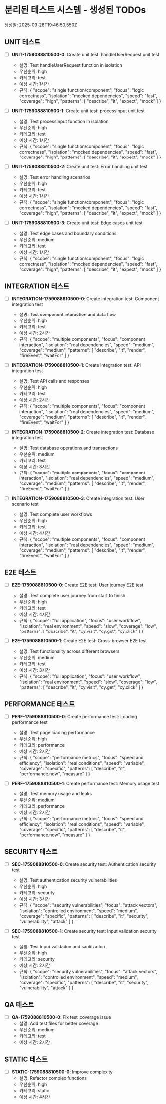 # 분리된 테스트 시스템 - 생성된 TODOs

생성일: 2025-09-28T19:46:50.550Z

## UNIT 테스트

- [ ] **UNIT-1759088810500-0**: Create unit test: handleUserRequest unit test
  - 설명: Test handleUserRequest function in isolation
  - 우선순위: high
  - 카테고리: test
  - 예상 시간: 1시간
  - 규칙: {
  "scope": "single function/component",
  "focus": "logic correctness",
  "isolation": "mocked dependencies",
  "speed": "fast",
  "coverage": "high",
  "patterns": [
    "describe",
    "it",
    "expect",
    "mock"
  ]
}

- [ ] **UNIT-1759088810500-1**: Create unit test: processInput unit test
  - 설명: Test processInput function in isolation
  - 우선순위: high
  - 카테고리: test
  - 예상 시간: 1시간
  - 규칙: {
  "scope": "single function/component",
  "focus": "logic correctness",
  "isolation": "mocked dependencies",
  "speed": "fast",
  "coverage": "high",
  "patterns": [
    "describe",
    "it",
    "expect",
    "mock"
  ]
}

- [ ] **UNIT-1759088810500-2**: Create unit test: Error handling unit test
  - 설명: Test error handling scenarios
  - 우선순위: high
  - 카테고리: test
  - 예상 시간: 1시간
  - 규칙: {
  "scope": "single function/component",
  "focus": "logic correctness",
  "isolation": "mocked dependencies",
  "speed": "fast",
  "coverage": "high",
  "patterns": [
    "describe",
    "it",
    "expect",
    "mock"
  ]
}

- [ ] **UNIT-1759088810500-3**: Create unit test: Edge cases unit test
  - 설명: Test edge cases and boundary conditions
  - 우선순위: medium
  - 카테고리: test
  - 예상 시간: 1시간
  - 규칙: {
  "scope": "single function/component",
  "focus": "logic correctness",
  "isolation": "mocked dependencies",
  "speed": "fast",
  "coverage": "high",
  "patterns": [
    "describe",
    "it",
    "expect",
    "mock"
  ]
}

## INTEGRATION 테스트

- [ ] **INTEGRATION-1759088810500-0**: Create integration test: Component integration test
  - 설명: Test component interaction and data flow
  - 우선순위: high
  - 카테고리: test
  - 예상 시간: 2시간
  - 규칙: {
  "scope": "multiple components",
  "focus": "component interaction",
  "isolation": "real dependencies",
  "speed": "medium",
  "coverage": "medium",
  "patterns": [
    "describe",
    "it",
    "render",
    "fireEvent",
    "waitFor"
  ]
}

- [ ] **INTEGRATION-1759088810500-1**: Create integration test: API integration test
  - 설명: Test API calls and responses
  - 우선순위: high
  - 카테고리: test
  - 예상 시간: 2시간
  - 규칙: {
  "scope": "multiple components",
  "focus": "component interaction",
  "isolation": "real dependencies",
  "speed": "medium",
  "coverage": "medium",
  "patterns": [
    "describe",
    "it",
    "render",
    "fireEvent",
    "waitFor"
  ]
}

- [ ] **INTEGRATION-1759088810500-2**: Create integration test: Database integration test
  - 설명: Test database operations and transactions
  - 우선순위: medium
  - 카테고리: test
  - 예상 시간: 3시간
  - 규칙: {
  "scope": "multiple components",
  "focus": "component interaction",
  "isolation": "real dependencies",
  "speed": "medium",
  "coverage": "medium",
  "patterns": [
    "describe",
    "it",
    "render",
    "fireEvent",
    "waitFor"
  ]
}

- [ ] **INTEGRATION-1759088810500-3**: Create integration test: User scenario test
  - 설명: Test complete user workflows
  - 우선순위: high
  - 카테고리: test
  - 예상 시간: 4시간
  - 규칙: {
  "scope": "multiple components",
  "focus": "component interaction",
  "isolation": "real dependencies",
  "speed": "medium",
  "coverage": "medium",
  "patterns": [
    "describe",
    "it",
    "render",
    "fireEvent",
    "waitFor"
  ]
}

## E2E 테스트

- [ ] **E2E-1759088810500-0**: Create E2E test: User journey E2E test
  - 설명: Test complete user journey from start to finish
  - 우선순위: high
  - 카테고리: test
  - 예상 시간: 4시간
  - 규칙: {
  "scope": "full application",
  "focus": "user workflow",
  "isolation": "real environment",
  "speed": "slow",
  "coverage": "low",
  "patterns": [
    "describe",
    "it",
    "cy.visit",
    "cy.get",
    "cy.click"
  ]
}

- [ ] **E2E-1759088810500-1**: Create E2E test: Cross-browser E2E test
  - 설명: Test functionality across different browsers
  - 우선순위: medium
  - 카테고리: test
  - 예상 시간: 3시간
  - 규칙: {
  "scope": "full application",
  "focus": "user workflow",
  "isolation": "real environment",
  "speed": "slow",
  "coverage": "low",
  "patterns": [
    "describe",
    "it",
    "cy.visit",
    "cy.get",
    "cy.click"
  ]
}

## PERFORMANCE 테스트

- [ ] **PERF-1759088810500-0**: Create performance test: Loading performance test
  - 설명: Test page loading performance
  - 우선순위: high
  - 카테고리: performance
  - 예상 시간: 2시간
  - 규칙: {
  "scope": "performance metrics",
  "focus": "speed and efficiency",
  "isolation": "real conditions",
  "speed": "variable",
  "coverage": "specific",
  "patterns": [
    "describe",
    "it",
    "performance.now",
    "measure"
  ]
}

- [ ] **PERF-1759088810500-1**: Create performance test: Memory usage test
  - 설명: Test memory usage and leaks
  - 우선순위: medium
  - 카테고리: performance
  - 예상 시간: 2시간
  - 규칙: {
  "scope": "performance metrics",
  "focus": "speed and efficiency",
  "isolation": "real conditions",
  "speed": "variable",
  "coverage": "specific",
  "patterns": [
    "describe",
    "it",
    "performance.now",
    "measure"
  ]
}

## SECURITY 테스트

- [ ] **SEC-1759088810500-0**: Create security test: Authentication security test
  - 설명: Test authentication security vulnerabilities
  - 우선순위: high
  - 카테고리: security
  - 예상 시간: 3시간
  - 규칙: {
  "scope": "security vulnerabilities",
  "focus": "attack vectors",
  "isolation": "controlled environment",
  "speed": "medium",
  "coverage": "specific",
  "patterns": [
    "describe",
    "it",
    "security",
    "vulnerability",
    "attack"
  ]
}

- [ ] **SEC-1759088810500-1**: Create security test: Input validation security test
  - 설명: Test input validation and sanitization
  - 우선순위: high
  - 카테고리: security
  - 예상 시간: 2시간
  - 규칙: {
  "scope": "security vulnerabilities",
  "focus": "attack vectors",
  "isolation": "controlled environment",
  "speed": "medium",
  "coverage": "specific",
  "patterns": [
    "describe",
    "it",
    "security",
    "vulnerability",
    "attack"
  ]
}

## QA 테스트

- [ ] **QA-1759088810500-0**: Fix test_coverage issue
  - 설명: Add test files for better coverage
  - 우선순위: medium
  - 카테고리: test
  - 예상 시간: 2시간

## STATIC 테스트

- [ ] **STATIC-1759088810500-0**: Improve complexity
  - 설명: Refactor complex functions
  - 우선순위: high
  - 카테고리: static
  - 예상 시간: 4시간

